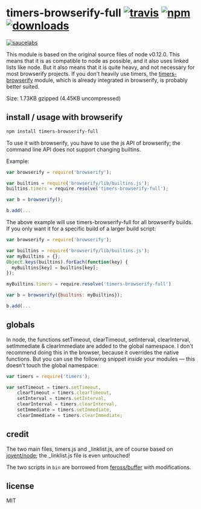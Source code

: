 # timers-browserify-full [![travis][travis-image]][travis-url] [![npm][npm-image]][npm-url] [![downloads][downloads-image]][npm-url]

[![saucelabs][saucelabs-image]][saucelabs-url]

[travis-image]: https://img.shields.io/travis/jscissr/timers-browserify-full.svg?style=flat
[travis-url]: https://travis-ci.org/jscissr/timers-browserify-full
[npm-image]: https://img.shields.io/npm/v/timers-browserify-full.svg?style=flat
[npm-url]: https://npmjs.org/package/timers-browserify-full
[downloads-image]: https://img.shields.io/npm/dm/timers-browserify-full.svg?style=flat
[saucelabs-image]: https://saucelabs.com/browser-matrix/timers-full.svg
[saucelabs-url]: https://saucelabs.com/u/timers-full

This module is based on the original source files of node v0.12.0. This means that it is
as compatible to node as possible, and it also uses linked lists like node. But
it also means that it is quite heavy, and not necessary for most browserify
projects. If you don't heavily use timers, the [timers-browserify](https://www.npmjs.com/package/timers-browserify)
module, which is already integrated in browserify, is probably better suited.

Size: 1.73KB gzipped (4.45KB uncompressed)

## install / usage with browserify

```bash
npm install timers-browserify-full
```

To use it with browserify, you have to use the js API of browserify;
the command line API does not support changing builtins.

Example:

```js
var browserify = require('browserify');

var builtins = require('browserify/lib/builtins.js');
builtins.timers = require.resolve('timers-browserify-full');

var b = browserify();

b.add(...
```

The above example will use timers-browserify-full for all browserify builds.
If you only want it for a specific build of a larger build script:

```js
var browserify = require('browserify');

var builtins = require('browserify/lib/builtins.js');
var myBuiltins = {};
Object.keys(builtins).forEach(function(key) {
  myBuiltins[key] = builtins[key];
});

myBuiltins.timers = require.resolve('timers-browserify-full')

var b = browserify({builtins: myBuiltins});

b.add(...
```

## globals

In node, the functions setTimeout, clearTimeout, setInterval, clearInterval,
setImmediate & clearImmediate are added to the global namespace. I don't
recommend doing this in the browser, because it overrides the native functions.
But you can use the following snippet *inside* your modules — this doesn't touch
the global namespace:


```js
var timers = require('timers');

var setTimeout = timers.setTimeout,
    clearTimeout = timers.clearTimeout,
    setInterval = timers.setInterval,
    clearInterval = timers.clearInterval,
    setImmediate = timers.setImmediate,
    clearImmediate = timers.clearImmediate;
```

## credit

The two main files, timers.js and _linklist.js, are of course based on [joyent/node](https://github.com/joyent/node);
the _linklist.js file is even untouched!

The two scripts in `bin` are borrowed from [feross/buffer](https://github.com/feross/buffer) with modifications.

## license

MIT